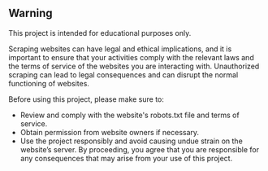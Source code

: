 ## Warning
This project is intended for educational purposes only.

Scraping websites can have legal and ethical implications, and it is important to ensure that your activities comply with the relevant laws and the terms of service of the websites you are interacting with. Unauthorized scraping can lead to legal consequences and can disrupt the normal functioning of websites.

Before using this project, please make sure to:

- Review and comply with the website's robots.txt file and terms of service.
- Obtain permission from website owners if necessary.
- Use the project responsibly and avoid causing undue strain on the website’s server.
By proceeding, you agree that you are responsible for any consequences that may arise from your use of this project.